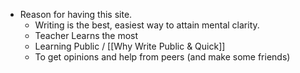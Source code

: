 - Reason for having this site.
	- Writing is the best, easiest way to attain mental clarity.
	- Teacher Learns the most
	- Learning Public / [[Why Write Public & Quick]]
	- To get opinions and help from peers (and make some friends)
